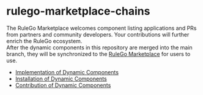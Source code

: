 # rulego-marketplace-chains

The RuleGo Marketplace welcomes component listing applications and PRs from partners and community developers. Your contributions will further enrich the RuleGo ecosystem.  
After the dynamic components in this repository are merged into the main branch, they will be synchronized to the [RuleGo Marketplace](http://8.134.32.225:9090/editor/) for users to use.

- [Implementation of Dynamic Components](https://rulego.cc/pages/marketplace/)
- [Installation of Dynamic Components](https://rulego.cc/pages/dc-install/)
- [Contribution of Dynamic Components](https://rulego.cc/pages/pages/dc-publish/)
